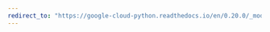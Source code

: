 ```yaml
---
redirect_to: "https://google-cloud-python.readthedocs.io/en/0.20.0/_modules/google/cloud/bigtable/client.html"
---
```

